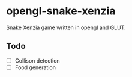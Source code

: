 # opengl-snake-xenzia
Snake Xenzia game written in opengl and GLUT. 

## Todo
- [ ] Collison detection
- [ ] Food generation
